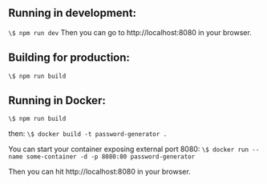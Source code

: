 ## Running in development:

`\$ npm run dev`
Then you can go to http://localhost:8080 in your browser.

## Building for production:

`\$ npm run build`

## Running in Docker:

`\$ npm run build`

then:
`\$ docker build -t password-generator .`

You can start your container exposing external port 8080:
`\$ docker run --name some-container -d -p 8080:80 password-generator`

Then you can hit http://localhost:8080 in your browser.
